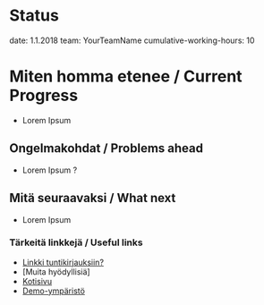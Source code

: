 # Status

date: 1.1.2018
team: YourTeamName
cumulative-working-hours: 10

# Miten homma etenee / Current Progress

* Lorem Ipsum

## Ongelmakohdat / Problems ahead 

* Lorem Ipsum ?

## Mitä seuraavaksi / What next

* Lorem Ipsum

### Tärkeitä linkkejä / Useful links 

* [Linkki tuntikirjauksiin?]()
* [Muita hyödyllisiä]
* [Kotisivu]()
* [Demo-ympäristö]()